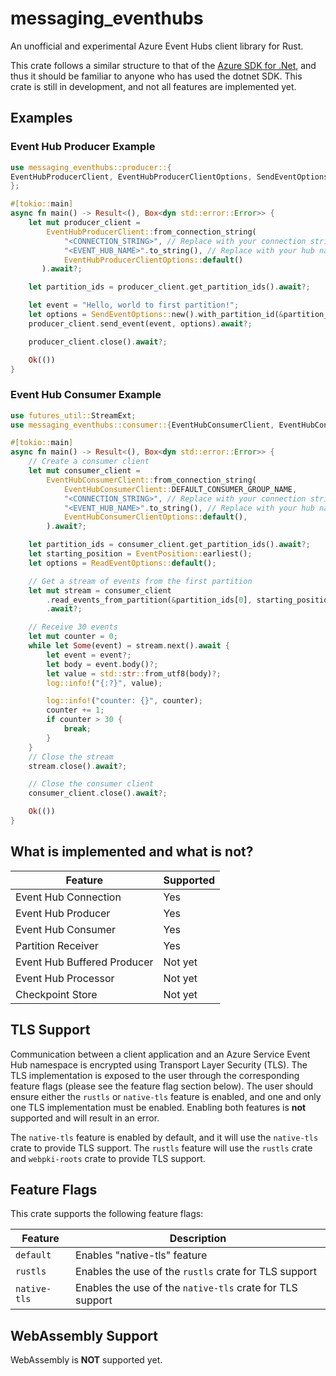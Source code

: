 # messaging_eventhubs

An unofficial and experimental Azure Event Hubs client library for Rust.

This crate follows a similar structure to that of the [Azure SDK for
.Net](https://github.com/Azure/azure-sdk-for-net/tree/main/sdk/eventhub/Azure.Messaging.EventHubs),
and thus it should be familiar to anyone who has used the dotnet SDK. This crate is still in
development, and not all features are implemented yet.

## Examples

### Event Hub Producer Example

```rust
use messaging_eventhubs::producer::{
EventHubProducerClient, EventHubProducerClientOptions, SendEventOptions,
};

#[tokio::main]
async fn main() -> Result<(), Box<dyn std::error::Error>> {
    let mut producer_client =
        EventHubProducerClient::from_connection_string(
            "<CONNECTION_STRING>", // Replace with your connection string
            "<EVENT_HUB_NAME>".to_string(), // Replace with your hub name
            EventHubProducerClientOptions::default()
       ).await?;

    let partition_ids = producer_client.get_partition_ids().await?;

    let event = "Hello, world to first partition!";
    let options = SendEventOptions::new().with_partition_id(&partition_ids[0]);
    producer_client.send_event(event, options).await?;

    producer_client.close().await?;

    Ok(())
}
```

### Event Hub Consumer Example

```rust
use futures_util::StreamExt;
use messaging_eventhubs::consumer::{EventHubConsumerClient, EventHubConsumerClientOptions, EventPosition, ReadEventOptions};

#[tokio::main]
async fn main() -> Result<(), Box<dyn std::error::Error>> {
    // Create a consumer client
    let mut consumer_client =
        EventHubConsumerClient::from_connection_string(
            EventHubConsumerClient::DEFAULT_CONSUMER_GROUP_NAME,
            "<CONNECTION_STRING>", // Replace with your connection string
            "<EVENT_HUB_NAME>".to_string(), // Replace with your hub name
            EventHubConsumerClientOptions::default(),
        ).await?;

    let partition_ids = consumer_client.get_partition_ids().await?;
    let starting_position = EventPosition::earliest();
    let options = ReadEventOptions::default();

    // Get a stream of events from the first partition
    let mut stream = consumer_client
        .read_events_from_partition(&partition_ids[0], starting_position, options)
        .await?;

    // Receive 30 events
    let mut counter = 0;
    while let Some(event) = stream.next().await {
        let event = event?;
        let body = event.body()?;
        let value = std::str::from_utf8(body)?;
        log::info!("{:?}", value);

        log::info!("counter: {}", counter);
        counter += 1;
        if counter > 30 {
            break;
        }
    }
    // Close the stream
    stream.close().await?;

    // Close the consumer client
    consumer_client.close().await?;

    Ok(())
}
```

## What is implemented and what is not?

| Feature | Supported |
| ------- | --------- |
| Event Hub Connection | Yes |
| Event Hub Producer | Yes |
| Event Hub Consumer | Yes |
| Partition Receiver | Yes |
| Event Hub Buffered Producer | Not yet |
| Event Hub Processor | Not yet |
| Checkpoint Store | Not yet |

## TLS Support

Communication between a client application and an Azure Service Event Hub namespace is encrypted
using Transport Layer Security (TLS). The TLS implementation is exposed to the user through the
corresponding feature flags (please see the feature flag section below). The user should ensure
either the `rustls` or `native-tls` feature is enabled, and one and only one TLS implementation
must be enabled. Enabling both features is **not** supported and will result in an error.

The `native-tls` feature is enabled by default, and it will use the `native-tls` crate to
provide TLS support. The `rustls` feature will use the `rustls` crate and `webpki-roots` crate
to provide TLS support.

## Feature Flags

This crate supports the following feature flags:

| Feature | Description |
| ------- | ----------- |
| `default` | Enables "native-tls" feature |
| `rustls` | Enables the use of the `rustls` crate for TLS support |
| `native-tls` | Enables the use of the `native-tls` crate for TLS support |

## WebAssembly Support

WebAssembly is **NOT** supported yet.

